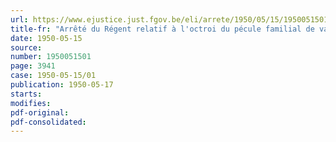 ```yaml
---
url: https://www.ejustice.just.fgov.be/eli/arrete/1950/05/15/1950051501/justel
title-fr: "Arrêté du Régent relatif à l'octroi du pécule familial de vacances en 1950"
date: 1950-05-15
source:
number: 1950051501
page: 3941
case: 1950-05-15/01
publication: 1950-05-17
starts:
modifies:
pdf-original:
pdf-consolidated:
---
```


